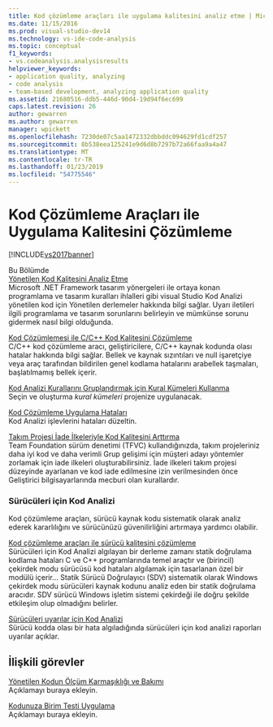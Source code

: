 ```yaml
---
title: Kod çözümleme araçları ile uygulama kalitesini analiz etme | Microsoft Docs
ms.date: 11/15/2016
ms.prod: visual-studio-dev14
ms.technology: vs-ide-code-analysis
ms.topic: conceptual
f1_keywords:
- vs.codeanalysis.analysisresults
helpviewer_keywords:
- application quality, analyzing
- code analysis
- team-based development, analyzing application quality
ms.assetid: 21680516-ddb5-446d-90d4-19d94f6ec699
caps.latest.revision: 26
author: gewarren
ms.author: gewarren
manager: wpickett
ms.openlocfilehash: 7230de07c5aa1472332dbbddc094629fd1cdf257
ms.sourcegitcommit: 8b538eea125241e9d6d8b7297b72a66faa9a4a47
ms.translationtype: MT
ms.contentlocale: tr-TR
ms.lasthandoff: 01/23/2019
ms.locfileid: "54775546"
---
```

# <a name="analyzing-application-quality-by-using-code-analysis-tools"></a>Kod Çözümleme Araçları ile Uygulama Kalitesini Çözümleme
[!INCLUDE[vs2017banner](../includes/vs2017banner.md)]

Bu Bölümde  
 [Yönetilen Kod Kalitesini Analiz Etme](../code-quality/analyzing-managed-code-quality-by-using-code-analysis.md)  
 Microsoft .NET Framework tasarım yönergeleri ile ortaya konan programlama ve tasarım kuralları ihlalleri gibi visual Studio Kod Analizi yönetilen kod için Yönetilen derlemeler hakkında bilgi sağlar. Uyarı iletileri ilgili programlama ve tasarım sorunlarını belirleyin ve mümkünse sorunu gidermek nasıl bilgi olduğunda.  
  
 [Kod Çözümlemesi ile C/C++ Kod Kalitesini Çözümleme](../code-quality/analyzing-c-cpp-code-quality-by-using-code-analysis.md)  
 C/C++ kod çözümleme aracı, geliştiricilere, C/C++ kaynak kodunda olası hatalar hakkında bilgi sağlar. Bellek ve kaynak sızıntıları ve null işaretçiye veya araç tarafından bildirilen genel kodlama hatalarını arabellek taşmaları, başlatılmamış bellek içerir.  
  
 [Kod Analizi Kurallarını Gruplandırmak için Kural Kümeleri Kullanma](../code-quality/using-rule-sets-to-group-code-analysis-rules.md)  
 Seçin ve oluşturma *kural kümeleri* projenize uygulanacak.  
  
 [Kod Çözümleme Uygulama Hataları](../code-quality/code-analysis-application-errors.md)  
 Kod Analizi işlevlerini hataları düzeltin.  
  
 [Takım Projesi İade İlkeleriyle Kod Kalitesini Arttırma](../code-quality/enhancing-code-quality-with-team-project-check-in-policies.md)  
 Team Foundation sürüm denetimi (TFVC) kullandığınızda, takım projeleriniz daha iyi kod ve daha verimli Grup gelişimi için müşteri adayı yöntemler zorlamak için iade ilkeleri oluşturabilirsiniz. İade ilkeleri takım projesi düzeyinde ayarlanan ve kod iade edilmesine izin verilmesinden önce Geliştirici bilgisayarlarında mecburi olan kurallardır.  
  
### <a name="code-analysis-for-drivers"></a>Sürücüleri için Kod Analizi  
 Kod çözümleme araçları, sürücü kaynak kodu sistematik olarak analiz ederek kararlılığını ve sürücünüzü güvenilirliğini artırmaya yardımcı olabilir.  
  
 [Kod çözümleme araçları ile sürücü kalitesini çözümleme](http://go.microsoft.com/fwlink/?LinkId=227618)  
 Sürücüleri için Kod Analizi algılayan bir derleme zamanı statik doğrulama kodlama hataları C ve C++ programlarında temel araçtır ve (birincil) çekirdek modu sürücüsü kod hataları algılamak için tasarlanan özel bir modülü içerir... Statik Sürücü Doğrulayıcı (SDV) sistematik olarak Windows çekirdek modu sürücüleri kaynak kodunu analiz eden bir statik doğrulama aracıdır. SDV sürücü Windows işletim sistemi çekirdeği ile doğru şekilde etkileşim olup olmadığını belirler.  
  
 [Sürücüleri uyarılar için Kod Analizi](http://go.microsoft.com/fwlink/?LinkId=225920)  
 Sürücü kodda olası bir hata algıladığında sürücüleri için kod analizi raporları uyarılar açıklar.  
  
## <a name="related-tasks"></a>İlişkili görevler  
 [Yönetilen Kodun Ölçüm Karmaşıklığı ve Bakımı](../code-quality/measuring-complexity-and-maintainability-of-managed-code.md)  
 Açıklamayı buraya ekleyin.  
  
 [Kodunuza Birim Testi Uygulama](../test/unit-test-your-code.md)  
 Açıklamayı buraya ekleyin.

